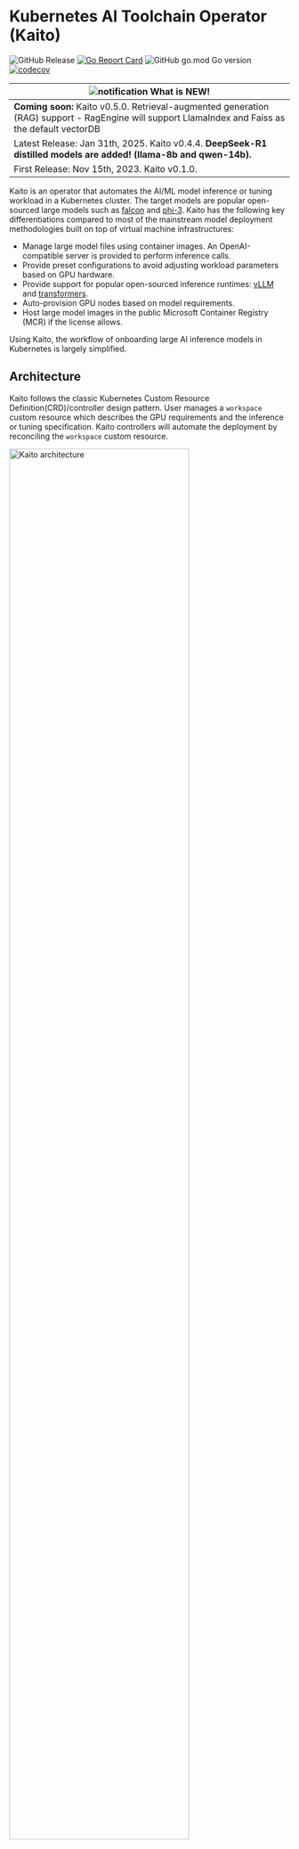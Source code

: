 # Kubernetes AI Toolchain Operator (Kaito)

![GitHub Release](https://img.shields.io/github/v/release/kaito-project/kaito)
[![Go Report Card](https://goreportcard.com/badge/github.com/kaito-project/kaito)](https://goreportcard.com/report/github.com/kaito-project/kaito)
![GitHub go.mod Go version](https://img.shields.io/github/go-mod/go-version/kaito-project/kaito)
[![codecov](https://codecov.io/gh/kaito-project/kaito/graph/badge.svg?token=XAQLLPB2AR)](https://codecov.io/gh/kaito-project/kaito)

| ![notification](docs/img/bell.svg) What is NEW! |
|-------------------------------------------------|
| **Coming soon:** Kaito v0.5.0. Retrieval-augmented generation (RAG) support - RagEngine will support LlamaIndex and Faiss as the default vectorDB | 
| Latest Release: Jan 31th, 2025. Kaito v0.4.4. **DeepSeek-R1 distilled models are added! (llama-8b and qwen-14b).**  |
| First Release: Nov 15th, 2023. Kaito v0.1.0.    |

Kaito is an operator that automates the AI/ML model inference or tuning workload in a Kubernetes cluster.
The target models are popular open-sourced large models such as [falcon](https://huggingface.co/tiiuae) and [phi-3](https://huggingface.co/docs/transformers/main/en/model_doc/phi3).
Kaito has the following key differentiations compared to most of the mainstream model deployment methodologies built on top of virtual machine infrastructures:

- Manage large model files using container images. An OpenAI-compatible server is provided to perform inference calls.
- Provide preset configurations to avoid adjusting workload parameters based on GPU hardware.
- Provide support for popular open-sourced inference runtimes: [vLLM](https://github.com/vllm-project/vllm) and [transformers](https://github.com/huggingface/transformers).
- Auto-provision GPU nodes based on model requirements.
- Host large model images in the public Microsoft Container Registry (MCR) if the license allows.

Using Kaito, the workflow of onboarding large AI inference models in Kubernetes is largely simplified.

## Architecture

Kaito follows the classic Kubernetes Custom Resource Definition(CRD)/controller design pattern. User manages a `workspace` custom resource which describes the GPU requirements and the inference or tuning specification. Kaito controllers will automate the deployment by reconciling the `workspace` custom resource.
<div align="left">
  <img src="docs/img/arch.png" width=80% title="Kaito architecture" alt="Kaito architecture">
</div>

The above figure presents the Kaito architecture overview. Its major components consist of:

- **Workspace controller**: It reconciles the `workspace` custom resource, creates `machine` (explained below) custom resources to trigger node auto provisioning, and creates the inference or tuning workload (`deployment`, `statefulset` or `job`) based on the model preset configurations.
- **Node provisioner controller**: The controller's name is *gpu-provisioner* in [gpu-provisioner helm chart](https://github.com/Azure/gpu-provisioner/tree/main/charts/gpu-provisioner). It uses the `machine` CRD originated from [Karpenter](https://sigs.k8s.io/karpenter) to interact with the workspace controller. It integrates with Azure Resource Manager REST APIs to add new GPU nodes to the AKS or AKS Arc cluster.
> Note: The [*gpu-provisioner*](https://github.com/Azure/gpu-provisioner) is an open sourced component. It can be replaced by other controllers if they support [Karpenter-core](https://sigs.k8s.io/karpenter) APIs.

## Installation

Please check the installation guidance [here](./docs/installation.md) for deployment using Azure CLI and [here](./terraform/README.md) for deployment using Terraform.

## Quick start

After installing Kaito, one can try following commands to start a phi-3.5-mini-instruct inference service.

```sh
$ cat examples/inference/kaito_workspace_phi_3.5-instruct.yaml
apiVersion: kaito.sh/v1alpha1
kind: Workspace
metadata:
  name: workspace-phi-3-5-mini
resource:
  instanceType: "Standard_NC24ads_A100_v4"
  labelSelector:
    matchLabels:
      apps: phi-3-5
inference:
  preset:
    name: phi-3.5-mini-instruct

$ kubectl apply -f examples/inference/kaito_workspace_phi_3.5-instruct.yaml
```

The workspace status can be tracked by running the following command. When the WORKSPACEREADY column becomes `True`, the model has been deployed successfully.

```sh
$ kubectl get workspace workspace-phi-3-5-mini
NAME                     INSTANCE                   RESOURCEREADY   INFERENCEREADY   JOBSTARTED   WORKSPACESUCCEEDED   AGE
workspace-phi-3-5-mini   Standard_NC24ads_A100_v4   True            True                          True                 4h15m
```

Next, one can find the inference service's cluster ip and use a temporal `curl` pod to test the service endpoint in the cluster.

```sh
# find service endpoint
$ kubectl get svc workspace-phi-3-5-mini
NAME                     TYPE        CLUSTER-IP   EXTERNAL-IP   PORT(S)            AGE
workspace-phi-3-5-mini   ClusterIP   <CLUSTERIP>  <none>        80/TCP,29500/TCP   10m
$ export CLUSTERIP=$(kubectl get svc workspace-phi-3-5-mini -o jsonpath="{.spec.clusterIPs[0]}")

# find available models
$ kubectl run -it --rm --restart=Never curl --image=curlimages/curl -- curl -s  http://$CLUSTERIP/v1/models | jq
{
  "object": "list",
  "data": [
    {
      "id": "phi-3.5-mini-instruct",
      "object": "model",
      "created": 1733370094,
      "owned_by": "vllm",
      "root": "/workspace/vllm/weights",
      "parent": null,
      "max_model_len": 16384
    }
  ]
}

# make an inference call using the model id (phi-3.5-mini-instruct) from previous step
$ kubectl run -it --rm --restart=Never curl --image=curlimages/curl -- curl -X POST http://$CLUSTERIP/v1/completions \
  -H "Content-Type: application/json" \
  -d '{
    "model": "phi-3.5-mini-instruct",
    "prompt": "What is kubernetes?",
    "max_tokens": 7,
    "temperature": 0
  }'
```

## Usage

The detailed usage for Kaito supported models can be found in [**HERE**](presets/README.md). In case users want to deploy their own containerized models, they can provide the pod template in the `inference` field of the workspace custom resource (please see [API definitions](api/v1alpha1/workspace_types.go) for details). The controller will create a deployment workload using all provisioned GPU nodes. Note that currently the controller does **NOT** handle automatic model upgrade. It only creates inference workloads based on the preset configurations if the workloads do not exist.

The number of the supported models in Kaito is growing! Please check [this](./docs/How-to-add-new-models.md) document to see how to add a new supported model.

Starting with version v0.3.0, Kaito supports model fine-tuning and using fine-tuned adapters in the inference service. Refer to the [tuning document](./docs/tuning/README.md) and [inference document](./docs/inference/README.md) for more information.

## FAQ

### How do I ensure preferred nodes are correctly labeled for use in my workspace?

For using preferred nodes, make sure the node has the label specified in the labelSelector 
under matchLabels. For example, if your labelSelector is:
```
  labelSelector:
    matchLabels:
      apps: falcon-7b
```
Then the node should have the label: `apps=falcon-7b`.

### How to upgrade the existing deployment to use the latest model configuration?

When using hosted public models, a user can delete the existing inference workload (`Deployment` of `StatefulSet`) manually, and the workspace controller will create a new one with the latest preset configuration (e.g., the image version) defined in the current release. For private models, it is recommended to create a new workspace with a new image version in the Spec.

### How to update model/inference parameters to override the Kaito Preset Configuration?

Kaito provides a limited capability to override preset configurations for models that use `transformer` runtime manually.
To update parameters for a deployed model, perform `kubectl edit` against the workload, which could be either a `StatefulSet` or `Deployment`.
For example, to enable 4-bit quantization on a `falcon-7b-instruct` deployment, you would execute:

```sh
kubectl edit deployment workspace-falcon-7b-instruct
```

Within the deployment specification, locate and modify the command field.

#### Original

```sh
accelerate launch --num_processes 1 --num_machines 1 --machine_rank 0 --gpu_ids all inference_api.py --pipeline text-generation --torch_dtype bfloat16
```

#### Modify to enable 4-bit Quantization

```sh
accelerate launch --num_processes 1 --num_machines 1 --machine_rank 0 --gpu_ids all inference_api.py --pipeline text-generation --torch_dtype bfloat16 --load_in_4bit
```

Currently, we allow users to change the following paramenters manually:

- `pipeline`: For text-generation models this can be either `text-generation` or `conversational`.
- `load_in_4bit` or `load_in_8bit`: Model quantization resolution.

Should you need to customize other parameters, kindly file an issue for potential future inclusion.

### What is the difference between instruct and non-instruct models?

The main distinction lies in their intended use cases. Instruct models are fine-tuned versions optimized
for interactive chat applications. They are typically the preferred choice for most implementations due to their enhanced performance in
conversational contexts.
On the other hand, non-instruct, or raw models, are designed for further fine-tuning. 

## Contributing

[Read more](docs/contributing/readme.md)
<!-- markdown-link-check-disable -->
This project welcomes contributions and suggestions. The contributions require you to agree to a
Contributor License Agreement (CLA) declaring that you have the right to, and actually do, grant us
the rights to use your contribution. For details, visit [CLAs for CNCF](https://github.com/cncf/cla?tab=readme-ov-file).

When you submit a pull request, a CLA bot will automatically determine whether you need to provide
a CLA and decorate the PR appropriately (e.g., status check, comment). Simply follow the instructions
provided by the bot. You will only need to do this once across all repos using our CLA.

This project has adopted the CLAs for CNCF, please electronically sign the CLA via 
https://easycla.lfx.linuxfoundation.org. If you encounter issues, you can submit a ticket with the 
Linux Foundation ID group through the [Linux Foundation Support website](https://jira.linuxfoundation.org/plugins/servlet/desk/portal/4/create/143).

## License

See [MIT License](LICENSE).

## Code of Conduct

KAITO has adopted the [Cloud Native Compute Foundation Code of Conduct](https://github.com/cncf/foundation/blob/master/code-of-conduct.md). For more information see the [KAITO Code of Conduct](CODE_OF_CONDUCT.md).

<!-- markdown-link-check-enable -->
## Contact

"Kaito devs" <kaito-dev@microsoft.com>

[Kaito Community Slack](https://join.slack.com/t/kaito-z6a6575/shared_invite/zt-2wm17rttz-t4E6_rMIuY03DwBHaJq1sg)
